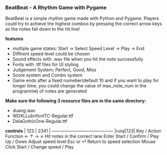 ### BeatBeat - A Rhythm Game with Pygame

BeatBeat is a simple rhythm game made with Python and Pygame. Players could try to achieve the highest comboo by pressing the correct arrow keys as the notes fall down to the hit line!

__features__
- multiple game states: Start -> Select Speed Level -> Play -> End
- Diffirent speed level could be chosen
- Sound effects with .wav file when you hit the note successfully
- Fonts with .ttf files for UI styling
- Judgement System: Perfect, Good, Miss
- Score system and Combo system
- Game ends after a fixed numeber(default 10 and if you want to play for longer time, you could change the value of max_note_num in the programme) of notes are generated

__Make sure the following 3 resource files are in the same directory:__
- duang.wav
- WDXLLubrifontTC-Regular.ttf
- DelaGothicOne-Regular.ttf

__controls__
| 123 | 2341 |
——————————————
|ruiqi|123|
Key / Action	Function
← ↑ → ↓	Hit notes in the correct lane
Enter	Start / Confirm / Play
Up / Down	Adjust speed level
Esc or ⏎	Return to speed selection
Mouse Click	Start / Change speed / Play
